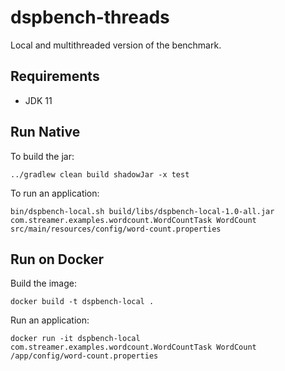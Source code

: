 # dspbench-threads

Local and multithreaded version of the benchmark.

## Requirements

 - JDK 11

## Run Native

To build the jar:
```
../gradlew clean build shadowJar -x test
```

To run an application:

```
bin/dspbench-local.sh build/libs/dspbench-local-1.0-all.jar com.streamer.examples.wordcount.WordCountTask WordCount src/main/resources/config/word-count.properties 
```

## Run on Docker

Build the image:
```
docker build -t dspbench-local .
```

Run an application:
```
docker run -it dspbench-local com.streamer.examples.wordcount.WordCountTask WordCount /app/config/word-count.properties
```
